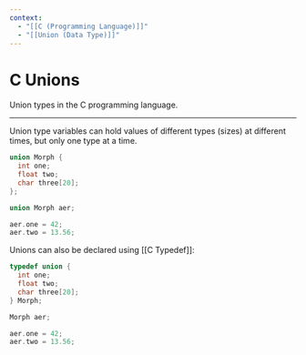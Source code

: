 ```yaml
---
context:
  - "[[C (Programming Language)]]"
  - "[[Union (Data Type)]]"
---
```


# C Unions

Union types in the C programming language.

---

Union type variables can hold values of different types (sizes) at different times, but only one type at a time.

```c
union Morph {
  int one;
  float two;
  char three[20];
};

union Morph aer;

aer.one = 42;
aer.two = 13.56;
```

Unions can also be declared using [[C Typedef]]:

```c
typedef union {
  int one;
  float two;
  char three[20];
} Morph;

Morph aer;

aer.one = 42;
aer.two = 13.56;
```
